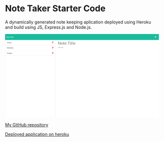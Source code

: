 # Note Taker Starter Code
A dynamically generated note keeping aplication deployed using Heroku and build using JS, Express.js and Node.js.

![Screenshot of my deployed application on heroku](Screenshot.png "Note taker")

[My GitHub repository](https://github.com/KaylaVangel/Note_Taker)

[Deployed application on heroku](https://note-taker1989.herokuapp.com/notes)

